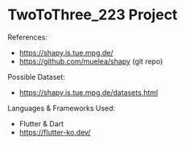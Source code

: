 # TwoToThree_223 Project

References:
- https://shapy.is.tue.mpg.de/
- https://github.com/muelea/shapy (git repo)


Possible Dataset:
- https://shapy.is.tue.mpg.de/datasets.html


Languages & Frameworks Used:
- Flutter & Dart
- https://flutter-ko.dev/
